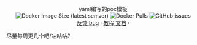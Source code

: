 <p align="center">
  yaml编写的poc模板
    <br>
    <img alt="Docker Image Size (latest semver)" src="https://img.shields.io/docker/image-size/ki9mu/yaml-poc?style=for-the-badge">
    <img alt="Docker Pulls" src="https://img.shields.io/docker/pulls/ki9mu/yaml-poc?style=for-the-badge">
    <img alt="GitHub issues" src="https://img.shields.io/github/issues-raw/ki9mu/yaml-poc?style=for-the-badge">

  <br>
  <a href="https://github.com/ki9mu/yaml-poc/discussions">反馈 bug</a>
  ·
  <a href="https://www.yuque.com/ki9mu/vg5lgk">教程 文档</a>
  ·
</p>


尽量每周更几个吧/咕咕咕?
